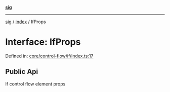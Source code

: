 [**sig**](../../README.md)

***

[sig](../../README.md) / [index](../README.md) / IfProps

# Interface: IfProps

Defined in: [core/control-flow/if/index.ts:17](https://github.com/OfirTheOne/sigjs/blob/3813ad713bace85b787cb7296817857283da9a85/sig/lib/core/control-flow/if/index.ts#L17)

## Public Api

If control flow element props
